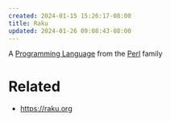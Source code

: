 ```yaml
---
created: 2024-01-15 15:26:17-08:00
title: Raku
updated: 2024-01-26 09:08:43-08:00
---
```


A [Programming Language](Programming%20Language.md) from the [Perl](Perl.md) family

# Related

* https://raku.org